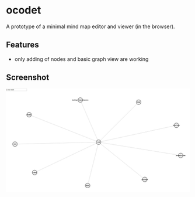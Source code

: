 # ocodet

A prototype of a minimal mind map editor and viewer (in the browser).

## Features

* only adding of nodes and basic graph view are working

## Screenshot

![a screenshot](screenshot.jpg)
